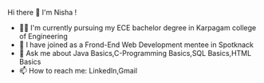 Hi there 👋
I'm Nisha !
- 👩‍🎓 I'm currently pursuing my ECE bachelor degree in Karpagam college of Engineering
- 🌱 I have joined as a Frond-End Web Development mentee in Spotknack
- 💬 Ask me about Java Basics,C-Programming Basics,SQL Basics,HTML Basics
- 📫 How to reach me: LinkedIn,Gmail

